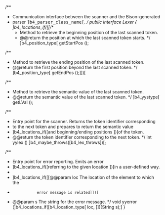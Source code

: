 /**
 * Communication interface between the scanner and the Bison-generated
 * parser <tt>]b4_parser_class_name[</tt>.
 */
public interface Lexer {
  ]b4_locations_if([[/**
   * Method to retrieve the beginning position of the last scanned token.
   * @@return the position at which the last scanned token starts.  */
  ]b4_position_type[ getStartPos ();

  /**
   * Method to retrieve the ending position of the last scanned token.
   * @@return the first position beyond the last scanned token.  */
  ]b4_position_type[ getEndPos ();]])[

  /**
   * Method to retrieve the semantic value of the last scanned token.
   * @@return the semantic value of the last scanned token.  */
  ]b4_yystype[ getLVal ();

  /**
   * Entry point for the scanner.  Returns the token identifier corresponding
   * to the next token and prepares to return the semantic value
   * ]b4_locations_if([and beginning/ending positions ])[of the token.
   * @@return the token identifier corresponding to the next token. */
  int yylex () ]b4_maybe_throws([b4_lex_throws])[;

  /**
   * Entry point for error reporting.  Emits an error
   * ]b4_locations_if([referring to the given location ])[in a user-defined way.
   *
   * ]b4_locations_if([[@@param loc The location of the element to which the
   *                error message is related]])[
   * @@param s The string for the error message.  */
   void yyerror (]b4_locations_if([b4_location_type[ loc, ]])[String s);]
}